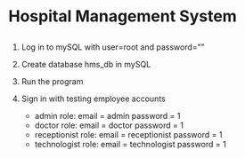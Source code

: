# Hospital Management System 

## 
1. Log in to mySQL with user=root and password=""
2. Create database hms_db in mySQL
2. Run the program
2. Sign in with testing employee accounts

	- admin role: email = admin password = 1
	- doctor role: email = doctor password = 1
	- receptionist role: email = receptionist password = 1
	- technologist role: email = technologist password = 1